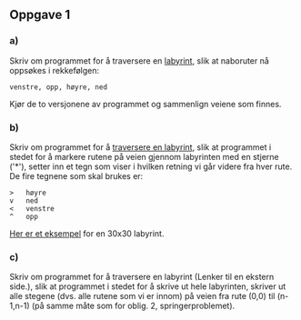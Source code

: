 ## Oppgave 1

### a)
Skriv om programmet for å traversere en [labyrint](src/Labyrint.java), slik at naboruter nå oppsøkes i rekkefølgen:

    venstre, opp, høyre, ned

Kjør de to versjonene av programmet og sammenlign veiene som finnes.

### b) 
Skriv om programmet for å [traversere en labyrint](https://it.hiof.no/algdat/kode/labyrint.java), slik at programmet i stedet for å markere rutene på veien gjennom labyrinten med en stjerne ('*'), setter inn et tegn som viser i hvilken retning vi går videre fra hver rute. De fire tegnene som skal brukes er:

    >   høyre
    v   ned
    <   venstre
    ^   opp

[Her er et eksempel](https://it.hiof.no/algdat/oppgaver/lab30.html) for en 30x30 labyrint.

### c)

Skriv om programmet for å traversere en labyrint (Lenker til en ekstern side.), slik at programmet i stedet for å skrive ut hele labyrinten, skriver ut alle stegene (dvs. alle rutene som vi er innom) på veien fra rute (0,0) til (n-1,n-1) (på samme måte som for oblig. 2, springerproblemet).
